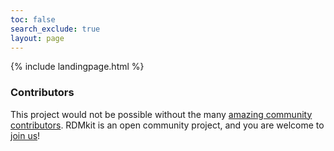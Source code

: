 ```yaml
---
toc: false
search_exclude: true
layout: page
---
```


{% include landingpage.html %}

### Contributors
This project would not be possible without the many [amazing community contributors](contributors). RDMkit is an open community project, and you are welcome to [join us](how_to_contribute)!

